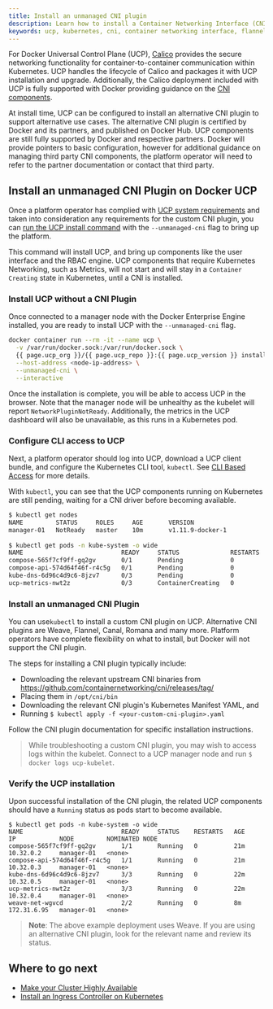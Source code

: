 ```yaml
---
title: Install an unmanaged CNI plugin
description: Learn how to install a Container Networking Interface (CNI) plugin on Docker Universal Control Plane.
keywords: ucp, kubernetes, cni, container networking interface, flannel, weave, calico
---
```


For Docker Universal Control Plane (UCP), [Calico](https://docs.projectcalico.org/v3.7/introduction/) 
provides the secure networking functionality for container-to-container communication within
Kubernetes. UCP handles the lifecycle of Calico and packages it with UCP
installation and upgrade. Additionally, the Calico deployment included with
UCP is fully supported with Docker providing guidance on the 
[CNI components](https://github.com/projectcalico/cni-plugin).

At install time, UCP can be configured to install an alternative CNI plugin 
to support alternative use cases. The alternative CNI plugin is certified by 
Docker and its partners, and published on Docker Hub. UCP components are still 
fully supported by Docker and respective partners. Docker will provide
pointers to basic configuration, however for additional guidance on managing third party 
CNI components, the platform operator will need to refer to the partner documentation 
or contact that third party.

## Install an unmanaged CNI Plugin on Docker UCP

Once a platform operator has complied with [UCP system
requirements](/ee/ucp/admin/install/system-requirements/) and
taken into consideration any requirements for the custom CNI plugin, you can 
[run the UCP install command](/reference/ucp/3.1/cli/install/) with the `--unmanaged-cni` flag
to bring up the platform.

This command will install UCP, and bring up components
like the user interface and the RBAC engine. UCP components that
require Kubernetes Networking, such as Metrics, will not start and will stay in
a `Container Creating` state in Kubernetes, until a CNI is installed. 

### Install UCP without a CNI Plugin

Once connected to a manager node with the Docker Enterprise Engine installed, 
you are ready to install UCP with the `--unmanaged-cni` flag.

```bash
docker container run --rm -it --name ucp \
  -v /var/run/docker.sock:/var/run/docker.sock \
  {{ page.ucp_org }}/{{ page.ucp_repo }}:{{ page.ucp_version }} install \
  --host-address <node-ip-address> \
  --unmanaged-cni \
  --interactive
```

Once the installation is complete, you will be able to access UCP in the browser. 
Note that the manager node will be unhealthy as the kubelet will 
report `NetworkPluginNotReady`. Additionally, the metrics in the UCP dashboard
will also be unavailable, as this runs in a Kubernetes pod.

### Configure CLI access to UCP

Next, a platform operator should log into UCP, download a UCP client bundle, and
configure the Kubernetes CLI tool, `kubectl`. See [CLI Based
Access](ee/ucp/user-access/cli/#download-client-certificates) for more details.
   
With `kubectl`, you can see that the UCP components running on
Kubernetes are still pending, waiting for a CNI driver before becoming
available. 

```bash
$ kubectl get nodes
NAME         STATUS     ROLES     AGE       VERSION
manager-01   NotReady   master    10m       v1.11.9-docker-1
  
$ kubectl get pods -n kube-system -o wide
NAME                           READY     STATUS              RESTARTS   AGE       IP        NODE         NOMINATED NODE
compose-565f7cf9ff-gq2gv       0/1       Pending             0          10m       <none>    <none>       <none>
compose-api-574d64f46f-r4c5g   0/1       Pending             0          10m       <none>    <none>       <none>
kube-dns-6d96c4d9c6-8jzv7      0/3       Pending             0          10m       <none>    <none>       <none>
ucp-metrics-nwt2z              0/3       ContainerCreating   0          10m       <none>    manager-01   <none>
```

### Install an unmanaged CNI Plugin

You can use`kubectl` to install a custom CNI plugin on UCP. 
Alternative CNI plugins are Weave, Flannel, Canal, Romana and many more. 
Platform operators have complete flexibility on what to install, but Docker 
will not support the CNI plugin.

The steps for installing a CNI plugin typically include: 
- Downloading the relevant upstream CNI binaries from
https://github.com/containernetworking/cni/releases/tag/
- Placing them in `/opt/cni/bin`
- Downloading the relevant CNI plugin's Kubernetes Manifest YAML, and 
- Running `$ kubectl apply -f <your-custom-cni-plugin>.yaml`
   
Follow the CNI plugin documentation for specific installation 
instructions.

> While troubleshooting a custom CNI plugin, you may wish to access logs
> within the kubelet. Connect to a UCP manager node and run
> `$ docker logs ucp-kubelet`.

### Verify the UCP installation

Upon successful installation of the CNI plugin, the related UCP components should have
a `Running` status as pods start to become available.

```
$ kubectl get pods -n kube-system -o wide
NAME                           READY     STATUS    RESTARTS   AGE       IP            NODE         NOMINATED NODE
compose-565f7cf9ff-gq2gv       1/1       Running   0          21m       10.32.0.2     manager-01   <none>
compose-api-574d64f46f-r4c5g   1/1       Running   0          21m       10.32.0.3     manager-01   <none>
kube-dns-6d96c4d9c6-8jzv7      3/3       Running   0          22m       10.32.0.5     manager-01   <none>
ucp-metrics-nwt2z              3/3       Running   0          22m       10.32.0.4     manager-01   <none>
weave-net-wgvcd                2/2       Running   0          8m        172.31.6.95   manager-01   <none>
```

> **Note**: The above example deployment uses Weave. If you are using an alternative 
> CNI plugin, look for the relevant name and review its status.

## Where to go next

- [Make your Cluster Highly Available](https://docs.docker.com/ee/ucp/admin/install/#step-6-join-manager-nodes)
- [Install an Ingress Controller on Kubernetes](ee/ucp/kubernetes/layer-7-routing/)
